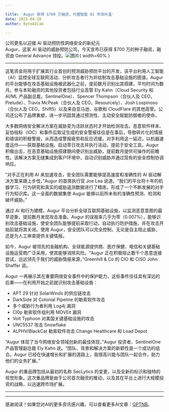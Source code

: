 ```yaml
---

title: 'Augur 获得 $700 万融资，代理智能 AI 市场升温'
date: 2025-04-28
author: ByteAILab

---
```


公司更名以迎接 AI 驱动预防性网络安全的新纪元  
Augur，这家 AI 驱动的威胁预防公司，今天宣布已获得 $700 万的种子融资，融资由 General Advance 领投。![图片](https://ai-techpark.com/wp-content/uploads/AUGUR.jpg){ width=60% }

---
这笔资金将用于扩展其行业首创的预测威胁预防平台的开发，该平台利用人工智能（AI）监控全球互联网活动、分析攻击者行为并绘制攻击基础设施的图谱。Augur 的平台能够在攻击基础设施被武器化之前，提前数月识别出其搭建，平均时间为数月。参与本轮融资的其他投资者包括行业高管 Ely Kahn（Cloud Security 和 AI/ML 产品副总裁，SentinelOne）、Spencer Thompson（合伙人及 CEO，Prelude）、Travis McPeak（合伙人及 CEO，Resourcely）、Josh Lospinoso（合伙人及 CEO，Shift5）以及来自亚马逊、谷歌和 CloudFlare 的其他高管。公司还公布了品牌重塑，进一步巩固其通过预测性、主动安全赋能防御者的使命。  

大多数网络安全解决方案在威胁变为活跃状态时才开始检测攻击。恶意软件样本、妥协指标（IOC）和事件后取证生成的安全警报往往是在事后，导致碎片化的情报和错误的积极警报，从而造成警报疲劳和反应迟缓。对手利用这一延迟，以机器速度运作——获取基础设施、启动零日攻击并执行活动，提前于安全工具。Augur 积极出击，在恶意基础设施搭建期间便识别出威胁，提前数月提供可操作的前瞻性。该解决方案无缝集成到客户环境中，自动识别威胁并通过现有的安全控制协调响应。  

“对手正在利用 AI 来加速攻击，安全团队需要能够提高速度和准确性的 AI 驱动解决方案来跟上步伐，”Augur 的首席执行官 Joe Lea 说道。“我们的平台将十年的机器学习、行为研究和真实的威胁遥测数据进行了精炼，形成了一个不断发展的对手行为知识库。这一全面的数据集使 Augur 能够以前所未有的准确性预测、检测和破坏威胁。”  

通过 AI 和行为建模，Augur 平台分析全球互联网基础设施，以监测恶意意图的最早迹象，提前数月发现攻击准备。Augur 的误报率几乎为零（0.007%），能够识别攻击基础设施，使安全团队能够提前采取行动，自动执行防护措施，并在攻击开始前就将其关闭。使用 Augur，安全团队可以完全控制，无论是自主阻止威胁，还是为人工审查提供关键情报。  

如今，Augur 被领先的金融机构、全球能源提供商、医疗保健、电信和关键基础设施运营商广泛采用，使其能够消除风险。“Augur 正在积极阻止数千个恶意连接尝试，远远领先于我们的威胁情报来源，”Greenhill & Co 的 CIO 和 CISO John Shaffer 说。  

Augur 一再展示其在重要网络安全事件中的保护能力，这些事件往往具有深远的后果——在利用开始之前就识别攻击基础设施：  

- APT 29 针对 SolarWinds 的供应链攻击  
- DarkSide 对 Colonial Pipeline 的勒索软件攻击  
- 多个威胁行为者利用 Log4j 漏洞  
- Cl0p 勒索软件组利用 MOVEit 漏洞  
- Volt Typhoon 对美国关键基础设施的攻击  
- UNC5537 攻击 Snowflake  
- ALPHV/BlackCat 勒索软件攻击 Change Healthcare 和 Load Depot  

“Augur 体现了当今网络安全领域创新的最佳体现，”Augur 投资者、SentinelOne 产品管理副总裁 Ely Kahn 说。“团队、背景和解决方案的新颖性是一个成功的组合。Augur 已经在快速增长和扩展的道路上，我很高兴能与团队一起合作，助力他们的业务扩展。”  

Augur 的重品牌包括从最初的名称 SecLytics 的变更，以及全新的标识和独特的视觉形象。这次重品牌是由于公司首次融资的推动，以及其在平台上进行大规模投资的战略，以迅速跨市场扩展。  

---
---
感谢阅读！如果您对AI的更多资讯感兴趣，可以查看更多AI文章：[GPTNB](https://gptnb.com)。